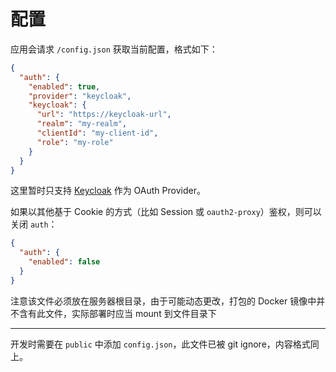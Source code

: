 # 配置

应用会请求 `/config.json` 获取当前配置，格式如下：

```json
{
  "auth": {
    "enabled": true,
    "provider": "keycloak",
    "keycloak": {
      "url": "https://keycloak-url",
      "realm": "my-realm",
      "clientId": "my-client-id",
      "role": "my-role"
    }
  }
}
```

这里暂时只支持 [Keycloak](https://www.keycloak.org/) 作为 OAuth Provider。

如果以其他基于 Cookie 的方式（比如 Session 或 `oauth2-proxy`）鉴权，则可以关闭 `auth`：

```json
{
  "auth": {
    "enabled": false
  }
}
```

注意该文件必须放在服务器根目录，由于可能动态更改，打包的 Docker 镜像中并不含有此文件，实际部署时应当 mount 到文件目录下

---

开发时需要在 `public` 中添加 `config.json`，此文件已被 git ignore，内容格式同上。
